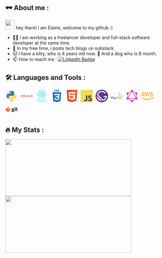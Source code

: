 ##  :dark_sunglasses: About me  :
<img  height="30px"  width="30px" aligh="center" src="https://media.giphy.com/media/hvRJCLFzcasrR4ia7z/giphy.gif" />  hey there! i am Elaine, welcome to my github :) 
*  :woman_technologist: I am working as a freelancer developer and full-stack software developer at the same time. 
*  :crystal_ball: In my free time, i posts tech blogs on substack.
*  :cat: I have a kitty, who is 4 years old now.  :dog: And a dog who is 8 month.
*  :mailbox: How to reach me : <a href="https://www.linkedin.com/in/ruitong-he-0215/"><img src="https://img.shields.io/badge/LinkedIn-blue?style=for-the-badge&logo=linkedin&logoColor=white" alt="LinkedIn Badge" /></a>




## :hammer_and_wrench: Languages and Tools :

<div>
  <img src="https://github.com/devicons/devicon/blob/master/icons/python/python-original.svg" title="Python" alt="Python" width="40" height="40"/>&nbsp;
  <img src="https://github.com/devicons/devicon/blob/master/icons/oracle/oracle-original.svg" title="Oracle" alt="Oracle" width="40" height="40"/>&nbsp;
  <img src="https://github.com/devicons/devicon/blob/master/icons/react/react-original-wordmark.svg" title="React" alt="React" width="40" height="40"/>&nbsp;
  <img src="https://github.com/devicons/devicon/blob/master/icons/css3/css3-plain-wordmark.svg"  title="CSS3" alt="CSS" width="40" height="40"/>&nbsp;
  <img src="https://github.com/devicons/devicon/blob/master/icons/html5/html5-original.svg" title="HTML5" alt="HTML" width="40" height="40"/>&nbsp;
  <img src="https://github.com/devicons/devicon/blob/master/icons/javascript/javascript-original.svg" title="JavaScript" alt="JavaScript" width="40" height="40"/>&nbsp;
  <img src="https://github.com/devicons/devicon/blob/master/icons/gatsby/gatsby-original.svg" title="Gatsby"  alt="Gatsby" width="40" height="40"/>&nbsp;
  <img src="https://github.com/devicons/devicon/blob/master/icons/mysql/mysql-original-wordmark.svg" title="MySQL"  alt="MySQL" width="40" height="40"/>&nbsp;
  <img src="https://github.com/devicons/devicon/blob/master/icons/graphql/graphql-plain.svg" title="graphql"  alt="graphql" width="40" height="40"/>&nbsp;
  <img src="https://github.com/devicons/devicon/blob/master/icons/amazonwebservices/amazonwebservices-plain-wordmark.svg" title="AWS" alt="AWS" width="40" height="40"/>&nbsp;
  <img src="https://github.com/devicons/devicon/blob/master/icons/git/git-original-wordmark.svg" title="Git" **alt="Git" width="40" height="40"/>
</div>

## :fire: My Stats :
<p>
<img height="180em" src="http://github-readme-streak-stats.herokuapp.com?user=Elaine-904&theme=black-ice&date_format=j%2Fn%5B%2FY%5D" align = "center" width="400px"/>
<img height="180em" src="https://github-readme-stats.vercel.app/api/top-langs?username=Elaine-904&show_icons=true&locale=en&layout=compact&theme=vision-friendly-dark" align = "center" width="400px"/>
</p>


<img src="https://komarev.com/ghpvc/?username=Elaine-904&style=flat-square&color=blue" alt="" align = "center"/>

